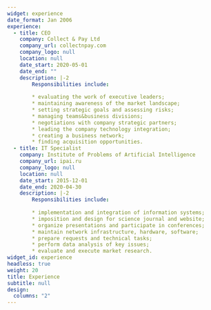 ```yaml
---
widget: experience
date_format: Jan 2006
experience:
  - title: CEO
    company: Collect & Pay Ltd
    company_url: collectnpay.com
    company_logo: null
    location: null
    date_start: 2020-05-01
    date_end: ""
    description: |-2
        Responsibilities include:
        
        * evaluating the work of executive leaders;
        * maintaining awareness of the market landscape;
        * setting strategic goals and assessing risks;
        * managing teams&business divisions;
        * negotiations with company strategic partners;
        * leading the company technology integration;
        * creating a business network;
        * finding acquisition opportunities.
  - title: IT Specialist
    company: Institute of Problems of Artificial Intelligence
    company_url: ipai.ru
    company_logo: null
    location: null
    date_start: 2015-12-01
    date_end: 2020-04-30
    description: |-2
        Responsibilities include:
        
        * implementation and integration of information systems;
        * imposition and design for science journal and website;
        * organize presentations and participate in conferences;
        * maintain network infrastructure, hardware, software;
        * prepare requests and technical tasks;
        * perform data analysis of key issues;
        * evaluate and execute market research.
widget_id: experience
headless: true
weight: 20
title: Experience
subtitle: null
design:
  columns: "2"
---
```

